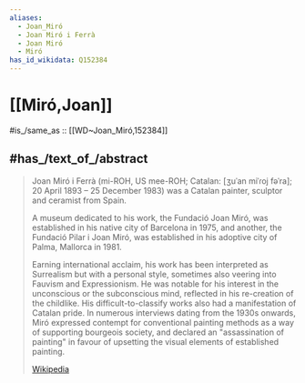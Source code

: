 ```yaml
---
aliases:
  - Joan_Miró
  - Joan Miró i Ferrà
  - Joan Miró
  - Miró
has_id_wikidata: Q152384
---
```


# [[Miró,Joan]] 

#is_/same_as :: [[WD~Joan_Miró,152384]] 

## #has_/text_of_/abstract 

> Joan Miró i Ferrà (mi-ROH, US mee-ROH; Catalan: [ʒuˈan miˈɾoj fəˈra]; 20 April 1893 – 25 December 1983) 
> was a Catalan painter, sculptor and ceramist from Spain. 
> 
> A museum dedicated to his work, the Fundació Joan Miró, 
> was established in his native city of Barcelona in 1975, 
> and another, the Fundació Pilar i Joan Miró, was established in his adoptive city of Palma, Mallorca in 1981.
>
> Earning international acclaim, his work has been interpreted as  Surrealism but with a personal style, sometimes also veering into Fauvism and Expressionism. He was notable for his interest in the unconscious or the subconscious mind, reflected in his re-creation of the childlike. His difficult-to-classify works also had a manifestation of Catalan pride. In numerous interviews dating from the 1930s onwards, Miró expressed contempt for conventional painting methods as a way of supporting bourgeois society, and declared an "assassination of painting" in favour of upsetting the visual elements of established painting.
>
> [Wikipedia](https://en.wikipedia.org/wiki/Joan%20Mir%C3%B3) 

